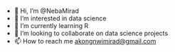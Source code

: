 - 👋 Hi, I’m @NebaMirad
- 👀 I’m interested in data science 
- 🌱 I’m currently learning R 
- 💞️ I’m looking to collaborate on data science projects
- 📫 How to reach me akongnwimirad@gmail.com

<!---
NebaMirad/NebaMirad is a ✨ special ✨ repository because its `README.md` (this file) appears on your GitHub profile.
You can click the Preview link to take a look at your changes.
--->
